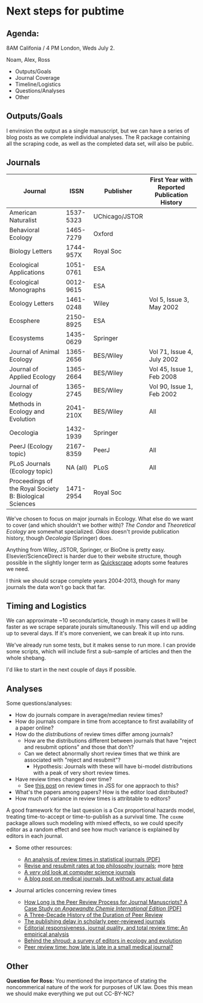 # Next steps for pubtime

## Agenda:

8AM Califonia / 4 PM London, Weds July 2.

Noam, Alex, Ross

-  Outputs/Goals
-  Journal Coverage
-  Timeline/Logistics
-  Questions/Analyses
-  Other

## Outputs/Goals

I envinsion the output as a single manuscript, but we can have a series of blog
posts as we complete individual analyses.  The R package containing all the
scraping code, as well as the completed data set, will also be public.

## Journals

Journal | ISSN | Publisher | First Year with Reported Publication History
--------|------|-----------|---------------------------------------------
American Naturalist | 1537-5323 | UChicago/JSTOR |
Behavioral Ecology | 1465-7279 | Oxford
Biology Letters | 1744-957X | Royal Soc |
Ecological Applications | 1051-0761 | ESA |
Ecological Monographs | 0012-9615 | ESA |
Ecology Letters | 1461-0248 | Wiley | Vol 5, Issue 3, May 2002
Ecosphere | 2150-8925 | ESA |
Ecosystems | 1435-0629 | Springer |
Journal of Animal Ecology | 1365-2656 | BES/Wiley | Vol 71, Issue 4, July 2002 
Journal of Applied Ecology | 1365-2664 | BES/Wiley | Vol 45, Issue 1, Feb 2008 
Journal of Ecology  | 1365-2745 | BES/Wiley | Vol 90, Issue 1, Feb 2002
Methods in Ecology and Evolution | 2041-210X | BES/Wiley | All
Oecologia | 1432-1939 | Springer
PeerJ (Ecology topic) | 2167-8359 | PeerJ | All
PLoS Journals (Ecology topic) | NA (all) | PLoS | All
Proceedings of the Royal Society B: Biological Sciences | 1471-2954 | Royal Soc |


We've chosen to focus on major journals in Ecology. What else do we want to cover 
(and which shouldn't we bother with)? *The Condor* and *Theoretical Ecology* are
somewhat specialized. *Oikos* doesn't provide publication history, though 
*Oecologia* (Springer) does.

Anything from Wiley, JSTOR, Springer, or BioOne is pretty easy.  Elsevier/ScienceDirect
is harder due to their website structure, though possible in the slightly
longer term as [Quickscrape](https://github.com/ContentMine/quickscrape) adopts
some features we need.

I think we should scrape complete years 2004-2013, though for many journals the
data won't go back that far. 

## Timing and Logistics

We can approximate ~10 seconds/article, though in many cases it will be faster
as we scrape separate jourals simultaneously. This will end up adding up to
several days.  If it's more convenient, we can break it up into runs.

We've already run some tests, but it makes sense to run more.  I can provide
some scripts, which will include first a sub-sample of articles and then the whole
shebang.

I'd like to start in the next couple of days if possible.

## Analyses

Some questions/analyses:

-   How do journals compare in average/median review times?
-   How do journals compare in time from acceptance to first availability
    of a paper online?
-   How do the *distributions* of review times differ among journals?
    -   How are the distributions different between journals that have "reject
        and resubmit options" and those that don't?
    -   Can we detect abnormally short review times that we think are associated
        with "reject and resubmit"?
        -   Hypothesis: Journals with these will have bi-model distributions
            with a peak of very short review times.
-   Have review times changed over time?
    -   See [this post](http://geokook.wordpress.com/2014/07/01/time-to-accept-it-publishing-in-the-journal-of-statistical-software/)
        on review times in JSS for one appraoch to this?
-   What's the papers among papers? How is the editor load distributed?
-   How much of variance in review times is attribtable to editors?

A good framework for the last quesion is a Cox proportional
hazards model, treating time-to-accept or time-to-publish as a survival time.
The `coxme` package allows such modeling with mixed effects, so we could
specify editor as a random effect and see how much variance is explained by
editors in each journal.

- Some other resources:
    - [An analysis of review times in statistical journals (PDF)](http://www.biometrics.tibs.org/carroll.pdf)
    - [Revise and resubmit rates at top philosophy journals](http://www.andrewcullison.com/2009/09/revise-and-resubmit-rates-at-top-philosophy-journals/); more [here](http://www.andrewcullison.com/2009/09/journal-review-time-comparisons/)
    - [A *very* old look at computer science journals](http://www.hutter1.net/journals.htm)
    - [A blog post on medical journals, but without any actual data](http://sharmanedit.wordpress.com/2012/06/13/acceptance-to-publication-time/)

- Journal articles concerning review times
    - [How Long is the Peer Review Process for Journal Manuscripts? A Case Study on _Angewandte Chemie International Edition_ (PDF)](http://www.lutz-bornmann.de/icons/TimePeerReview5.pdf)
    - [A Three-Decade History of the Duration of Peer Review](http://utpjournals.metapress.com/content/m652x27055h232l1/?genre=article&id=doi%3a10.3138%2fjsp.44.3.001)
    - [The publishing delay in scholarly peer-reviewed journals](http://www.sciencedirect.com/science/article/pii/S1751157713000734)
    - [Editorial responsiveness, journal quality, and total review time: An empirical analysis](http://onlinelibrary.wiley.com/doi/10.1002/asi.22624/abstract;jsessionid=A1440466E600A3BEC66A05A13A032C90.f03t01)
    - [Behind the shroud: a survey of editors in ecology and evolution](http://www.esajournals.org/doi/abs/10.1890/090048)
    - [Peer review time: how late is late in a small medical journal?](http://www.arcmedres.com/article/S0188-4409(03)00097-3/abstract)

## Other

**Question for Ross:** You mentioned the importance of stating the noncommerical
nature of the work for purposes of UK law. Does this mean we should make
everything we put out CC-BY-NC?
